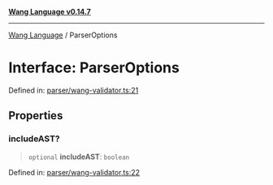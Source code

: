 [**Wang Language v0.14.7**](../README.md)

***

[Wang Language](../globals.md) / ParserOptions

# Interface: ParserOptions

Defined in: [parser/wang-validator.ts:21](https://github.com/artpar/wang/blob/01335fe567f9c6e76135c61a1659d6d5a1b99bd1/src/parser/wang-validator.ts#L21)

## Properties

### includeAST?

> `optional` **includeAST**: `boolean`

Defined in: [parser/wang-validator.ts:22](https://github.com/artpar/wang/blob/01335fe567f9c6e76135c61a1659d6d5a1b99bd1/src/parser/wang-validator.ts#L22)
